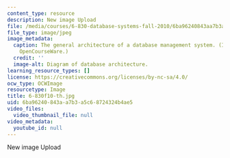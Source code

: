 ```yaml
---
content_type: resource
description: New image Upload
file: /media/courses/6-830-database-systems-fall-2010/6ba96240843aa7b3a5c68724324b4ae5_6-830f10-th.jpg
file_type: image/jpeg
image_metadata:
  caption: The general architecture of a database management system. (Image by MIT
    OpenCourseWare.)
  credit: ''
  image-alt: Diagram of database architecture.
learning_resource_types: []
license: https://creativecommons.org/licenses/by-nc-sa/4.0/
ocw_type: OCWImage
resourcetype: Image
title: 6-830f10-th.jpg
uid: 6ba96240-843a-a7b3-a5c6-8724324b4ae5
video_files:
  video_thumbnail_file: null
video_metadata:
  youtube_id: null
---
```

New image Upload